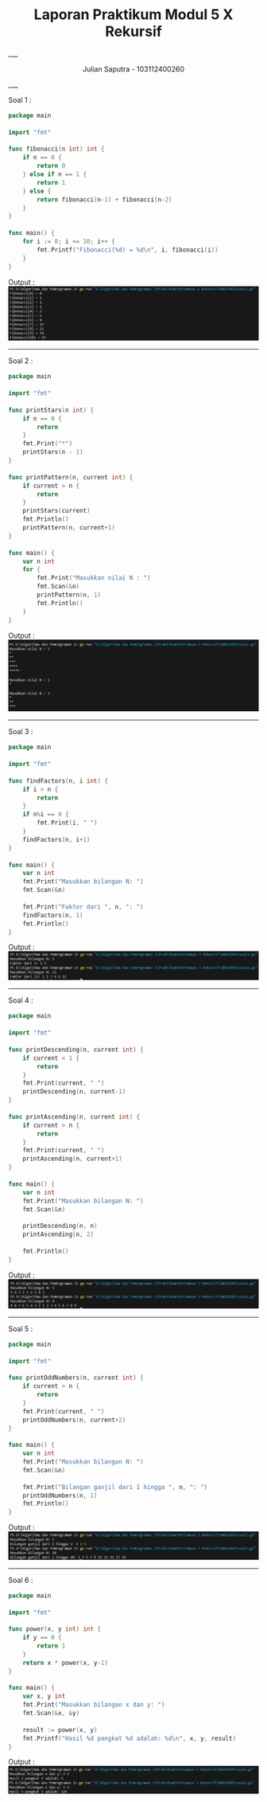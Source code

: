 <h1 align="center" > Laporan Praktikum Modul 5 X Rekursif</h1>
___
<p align="center">Julian Saputra - 103112400260</p>
___

Soal 1 :
```go
package main

import "fmt"

func fibonacci(n int) int {
    if n == 0 {
        return 0
    } else if n == 1 {
        return 1
    } else {
        return fibonacci(n-1) + fibonacci(n-2)
    }
}

func main() {
    for i := 0; i <= 10; i++ {
        fmt.Printf("Fibonacci(%d) = %d\n", i, fibonacci(i))
    }
}
```

Output : 
![](Modul5%20X%20Rekursif/output/Soal1.png)

___

Soal 2 :
```go
package main

import "fmt"

func printStars(n int) {
    if n == 0 {
        return
    }
    fmt.Print("*")
    printStars(n - 1)
}

func printPattern(n, current int) {
    if current > n {
        return
    }
    printStars(current)
    fmt.Println()      
    printPattern(n, current+1)
}

func main() {
    var n int
    for {
        fmt.Print("Masukkan nilai N : ")
        fmt.Scan(&n)
        printPattern(n, 1)
        fmt.Println()
    }
}
```

Output : 
![](Modul5%20X%20Rekursif/output/Soal2.png)

___

Soal 3 :
```go
package main

import "fmt"

func findFactors(n, i int) {
    if i > n {
        return
    }
    if n%i == 0 {
        fmt.Print(i, " ")
    }
    findFactors(n, i+1)
}

func main() {
    var n int
    fmt.Print("Masukkan bilangan N: ")
    fmt.Scan(&n)

    fmt.Print("Faktor dari ", n, ": ")
    findFactors(n, 1)
    fmt.Println()
}
```

Output : 
![](Modul5%20X%20Rekursif/output/Soal3.png)

___

Soal 4 : 
```go
package main

import "fmt"

func printDescending(n, current int) {
    if current < 1 {
        return
    }
    fmt.Print(current, " ")
    printDescending(n, current-1)
}

func printAscending(n, current int) {
    if current > n {
        return
    }
    fmt.Print(current, " ")
    printAscending(n, current+1)
}
 
func main() {
    var n int
    fmt.Print("Masukkan bilangan N: ")
    fmt.Scan(&n)

    printDescending(n, n)
    printAscending(n, 2)

    fmt.Println()
}
```

Output : 
![](Modul5%20X%20Rekursif/output/Soal4.png)

___

Soal 5 : 
```go
package main

import "fmt"

func printOddNumbers(n, current int) {
    if current > n {
        return
    }
    fmt.Print(current, " ")
    printOddNumbers(n, current+2)
}

func main() {
    var n int
    fmt.Print("Masukkan bilangan N: ")
    fmt.Scan(&n)

    fmt.Print("Bilangan ganjil dari 1 hingga ", n, ": ")
    printOddNumbers(n, 1)
    fmt.Println()
}
```

Output : 
![](Modul5%20X%20Rekursif/output/Soal5.png)

___

Soal 6 : 
```go
package main

import "fmt"

func power(x, y int) int {
    if y == 0 {
        return 1
    }
    return x * power(x, y-1)
}

func main() {
    var x, y int
    fmt.Print("Masukkan bilangan x dan y: ")
    fmt.Scan(&x, &y)
  
    result := power(x, y)
    fmt.Printf("Hasil %d pangkat %d adalah: %d\n", x, y, result)
}
```

Output : 
![](Modul5%20X%20Rekursif/output/Soal6.png)

